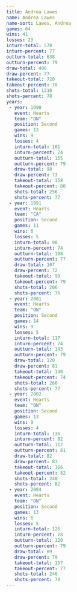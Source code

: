 ```yaml
---
title: Andrea Lawes
name: Andrea Lawes
name-sort: Lawes, Andrea
games: 64
wins: 41
losses: 23
inturn-total: 578
inturn-percent: 77
outturn-total: 638
outturn-percent: 79
draw-total: 496
draw-percent: 77
takeout-total: 720
takeout-percent: 78
shots-total: 1216
shots-percent: 78
years:
 - year: 1990
   event: Hearts
   team: "ON"
   position: Second
   games: 13
   wins: 9
   losses: 4
   inturn-total: 101
   inturn-percent: 74
   outturn-total: 155
   outturn-percent: 79
   draw-total: 98
   draw-percent: 73
   takeout-total: 158
   takeout-percent: 80
   shots-total: 256
   shots-percent: 77
 - year: 1991
   event: Hearts
   team: "CA"
   position: Second
   games: 11
   wins: 6
   losses: 5
   inturn-total: 98
   inturn-percent: 74
   outturn-total: 108
   outturn-percent: 77
   draw-total: 107
   draw-percent: 72
   takeout-total: 99
   takeout-percent: 79
   shots-total: 206
   shots-percent: 76
 - year: 2001
   event: Hearts
   team: "ON"
   position: Second
   games: 14
   wins: 9
   losses: 5
   inturn-total: 117
   inturn-percent: 74
   outturn-total: 143
   outturn-percent: 79
   draw-total: 120
   draw-percent: 81
   takeout-total: 140
   takeout-percent: 74
   shots-total: 260
   shots-percent: 77
 - year: 2002
   event: Hearts
   team: "ON"
   position: Second
   games: 13
   wins: 9
   losses: 4
   inturn-total: 136
   inturn-percent: 82
   outturn-total: 112
   outturn-percent: 81
   draw-total: 82
   draw-percent: 83
   takeout-total: 166
   takeout-percent: 82
   shots-total: 248
   shots-percent: 82
 - year: 2004
   event: Hearts
   team: "ON"
   position: Second
   games: 13
   wins: 8
   losses: 5
   inturn-total: 126
   inturn-percent: 78
   outturn-total: 120
   outturn-percent: 79
   draw-total: 89
   draw-percent: 79
   takeout-total: 157
   takeout-percent: 77
   shots-total: 246
   shots-percent: 78
---
```

